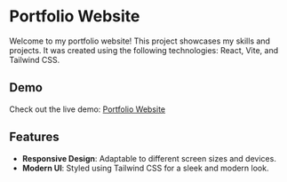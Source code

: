 # Portfolio Website

Welcome to my portfolio website! This project showcases my skills and projects. It was created using the following technologies: React, Vite, and Tailwind CSS.

## Demo

Check out the live demo: [Portfolio Website](https://<your-username>.github.io/Portfolio-Website/)

## Features

- **Responsive Design**: Adaptable to different screen sizes and devices.
- **Modern UI**: Styled using Tailwind CSS for a sleek and modern look.
